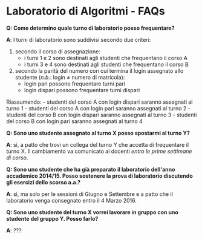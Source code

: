 # Laboratorio di Algoritmi - FAQs

**Q: Come determino quale turno di laboratorio posso frequentare?**

**A**: I turni di laboratorio sono suddivisi secondo due criteri:

  1. secondo il corso di assegnazione:
      - i turni 1 e 2 sono destinati agli studenti che frequentano il corso A
      - i turni 3 e 4 sono destinati agli studenti che frequentano il corso B
  2. secondo la parità del numero con cui termina il login assegnato allo studente (*n.b.*: login &ne; numero di matricola):
      - login pari possono frequentare turni pari
      - login dispari possono frequentare turni dispari

  Riassumendo:
    - studenti del corso A con login dispari saranno assegnati al turno 1
    - studenti del corso A con login pari saranno assegnati al turno 2
    - studenti del corso B con login dispari saranno assegnati al turno 3
    - studenti del corso B con login pari saranno assegnati al turno 4

**Q: Sono uno studente assegnato al turno X posso spostarmi al turno Y?**

**A**: sì, a patto che trovi un collega del turno Y che accetta di frequentare il turno X. Il cambiamento va comunicato ai docenti *entro le prime settimane di corso*.

**Q: Sono uno studente che ha già preparato il laboratorio dell'anno accademico 2014/15. Posso sostenere la prova di laboratorio discutendo gli esercizi dello scorso a.a.?**

**A**: sì, ma solo per le sessioni di Giugno e Settembre e a patto che il laboratorio venga consegnato entro il 4 Marzo 2016.

**Q: Sono uno studente del turno X vorrei lavorare in gruppo con uno studente del gruppo Y. Posso farlo?**

**A**: ???
